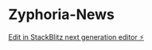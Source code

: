 # Zyphoria-News

[Edit in StackBlitz next generation editor ⚡️](https://stackblitz.com/~/github.com/usamakhanyousafzai/Zyphoria-News)